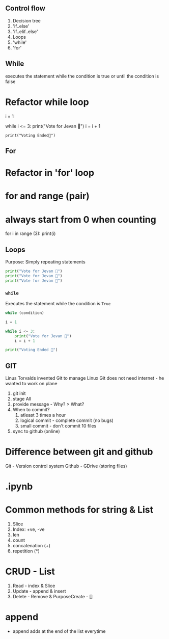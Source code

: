 ## Control flow

1. Decision tree
1. 'if..else'
1. 'if..elif..else'
1. Loops
1. 'while'
1. 'for'

## While

executes the statement while the condition is true or until the condition is false

# Refactor while loop

i = 1

while i <= 3:
print("Vote for Jevan 🎊")
i = i + 1

    print("Voting Ended🎊")

## For

# Refactor in 'for' loop

# for and range (pair)

# always start from 0 when counting

for i in range (3):
print(i)

## Loops

Purpose: Simply repeating statements

```py
print("Vote for Jevan 🎊")
print("Vote for Jevan 🎊")
print("Vote for Jevan 🎊")
```

### `while`

Executes the statement while the condition is `True`

```py
while (condition)

```

```py
i = 1

while i <= 3:
    print("Vote for Jevan 🎊")
    i = i + 1

print("Voting Ended 🎊")
```

## GIT

Linus Torvalds invented Git to manage Linux
Git does not need internet - he wanted to work on plane

1. git init
2. stage All
3. provide message - Why? > What?
4. When to commit?
   1. atleast 3 times a hour
   2. logical commit - complete commit (no bugs)
   3. small commit - don't commit 10 files
5. sync to github (online)

# Difference between git and github

Git - Version control system
Github - GDrive (storing files)

# .ipynb

# Common methods for string & List

1. Slice
2. Index: +ve, -ve
3. len
4. count
5. concatenation (+)
6. repetition (\*)

# CRUD - List

1. Read - index & Slice
2. Update - append & insert
3. Delete - Remove & PurposeCreate - []

# append

- append adds at the end of the list everytime
